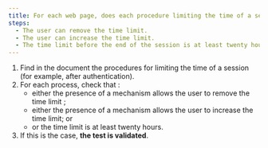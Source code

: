 ```yaml
---
title: For each web page, does each procedure limiting the time of a session meet one of these conditions (excluding special cases)?
steps:
  - The user can remove the time limit.
  - The user can increase the time limit.
  - The time limit before the end of the session is at least twenty hours.
---
```


1. Find in the document the procedures for limiting the time of a session (for example, after authentication).
2. For each process, check that :
   - either the presence of a mechanism allows the user to remove the time limit ;
   - either the presence of a mechanism allows the user to increase the time limit; or
   - or the time limit is at least twenty hours.
3. If this is the case, **the test is validated**.